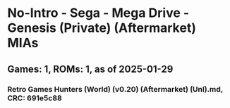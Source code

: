 # No-Intro - Sega - Mega Drive - Genesis (Private) (Aftermarket) MIAs
## Games: 1, ROMs: 1, as of 2025-01-29
### Retro Games Hunters (World) (v0.20) (Aftermarket) (Unl).md, CRC: 691e5c88
